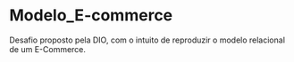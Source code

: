 # Modelo_E-commerce

Desafio proposto pela DIO, com o intuito de reproduzir o modelo relacional de um E-Commerce.
